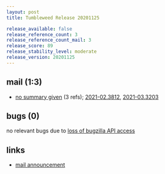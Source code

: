 ```yaml
---
layout: post
title: Tumbleweed Release 20201125

release_available: false
release_reference_count: 3
release_reference_count_mail: 3
release_score: 89
release_stability_level: moderate
release_version: 20201125
---
```


## mail (1:3)

- [no summary given](https://github.com/boombatower/tumbleweed-review/issues/10) (3 refs); [2021-02.3812](https://github.com/boombatower/tumbleweed-review/issues/10), [2021-03.3203](https://github.com/boombatower/tumbleweed-review/issues/10)

## bugs (0)

<!--more-->

no relevant bugs due to [loss of bugzilla API access](https://bugzilla.opensuse.org/show_bug.cgi?id=1157722)



## links

- [mail announcement](https://github.com/boombatower/tumbleweed-review/issues/10)
